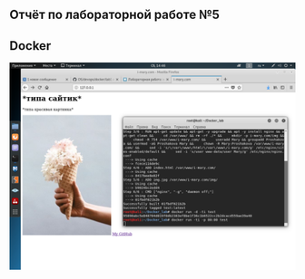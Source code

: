 ## Отчёт по лабораторной работе №5
## Docker

![](https://github.com/i-mary/OS/blob/master/Docker_lab/result.png)
